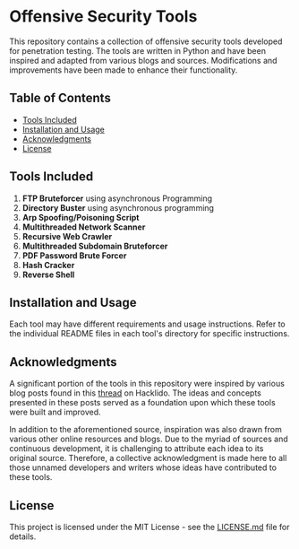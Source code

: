 # Offensive Security Tools

This repository contains a collection of offensive security tools developed for penetration testing. The tools are written in Python and have been inspired and adapted from various blogs and sources. Modifications and improvements have been made to enhance their functionality.

## Table of Contents

- [Tools Included](#tools-included)
- [Installation and Usage](#installation-and-usage)
- [Acknowledgments](#acknowledgments)
- [License](#license)

## Tools Included

1. **FTP Bruteforcer** using asynchronous Programming
2. **Directory Buster** using asynchronous programming
3. **Arp Spoofing/Poisoning Script**
4. **Multithreaded Network Scanner**
5. **Recursive Web Crawler**
6. **Multithreaded Subdomain Bruteforcer**
7. **PDF Password Brute Forcer**
8. **Hash Cracker**
9. **Reverse Shell**

## Installation and Usage

Each tool may have different requirements and usage instructions. Refer to the individual README files in each tool's directory for specific instructions.

## Acknowledgments

A significant portion of the tools in this repository were inspired by various blog posts found in this [thread](https://hacklido.com/lists/5) on Hacklido. The ideas and concepts presented in these posts served as a foundation upon which these tools were built and improved.

In addition to the aforementioned source, inspiration was also drawn from various other online resources and blogs. Due to the myriad of sources and continuous development, it is challenging to attribute each idea to its original source. Therefore, a collective acknowledgment is made here to all those unnamed developers and writers whose ideas have contributed to these tools.

## License

This project is licensed under the MIT License - see the [LICENSE.md](LICENSE.md) file for details.
